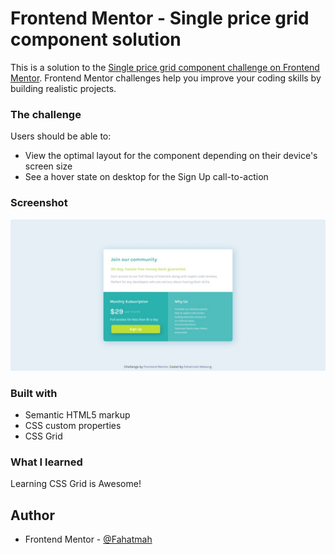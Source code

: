 # Frontend Mentor - Single price grid component solution

This is a solution to the [Single price grid component challenge on Frontend Mentor](https://www.frontendmentor.io/challenges/single-price-grid-component-5ce41129d0ff452fec5abbbc). Frontend Mentor challenges help you improve your coding skills by building realistic projects. 

### The challenge

Users should be able to:

- View the optimal layout for the component depending on their device's screen size
- See a hover state on desktop for the Sign Up call-to-action

### Screenshot

![](images/Screenshot.jpeg)

### Built with

- Semantic HTML5 markup
- CSS custom properties
- CSS Grid

### What I learned

Learning CSS Grid is Awesome!

## Author

- Frontend Mentor - [@Fahatmah](https://www.frontendmentor.io/profile/Fahatmah)